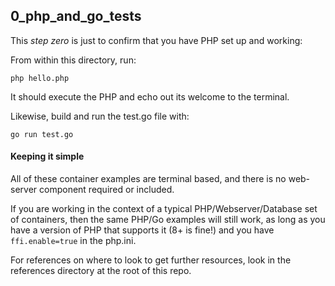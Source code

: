## 0_php_and_go_tests

This _step zero_ is just to confirm that you have PHP set up and working:

From within this directory, run:

```php hello.php```

It should execute the PHP and echo out its welcome to the terminal.

Likewise, build and run the test.go file with:

```go run test.go```

#### Keeping it simple

All of these container examples are terminal based, and there is no web-server component required or included.

If you are working in the context of a typical PHP/Webserver/Database set of containers, then the same PHP/Go examples will still work, as long as you have a version of PHP that supports it (8+ is fine!) and you have ```ffi.enable=true``` in the php.ini.

For references on where to look to get further resources, look in the references directory at the root of this repo.

